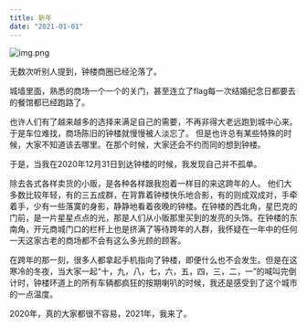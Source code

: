 ```yaml
---
title: 新年
date: "2021-01-01"
---
```


![img.png](posts/2021-01-01-钟楼.png)

无数次听别人提到，钟楼商圈已经沦落了。

城墙里面，熟悉的商场一个一个的关门，甚至连立了flag每一次结婚纪念日都要去的餐馆都已经跑路了。

也许人们有了越来越多的选择来满足自己的需要，不再非得大老远跑到城中心来。于是车位难找，商场陈旧的钟楼就慢慢被人淡忘了。
但是也许总有某些特殊的时候，大家不知道该去哪里。在那个时候，大家还会不约而同的想到钟楼。

于是，当我在2020年12月31日到达钟楼的时候，我发现自己并不孤单。

除去各式各样卖货的小贩，是各种各样跟我抱着一样目的来这跨年的人。
他们大多数比较年轻，有的三五成群，在背靠着钟楼快乐地合影，有的则成双成对，手牵着手，少有一些落寞的身影，静静地看着夜晚的钟楼。在钟楼的西北角，星巴克的门前，是一片星星点点的光，那是人们从小贩那里买到的发亮的头饰。在钟楼的东南角，开元商城门口的栏杆上也是挤满了等待跨年的人群，我怀疑在一年中的任何一天这家古老的商场都不会有这么多光顾的顾客。

在跨年的那一刻，很多人都拿起手机指向了钟楼，即便什么也不会发生。但是在这寒冷的冬夜，当大家一起“十，九，八，七，六，五，四，三，二，一”的喊叫完倒计时，钟楼环道上的所有车辆都疯狂的按期喇叭的时候，我还是感受到了这个城市的一点温度。

2020年，真的大家都很不容易，2021年，我来了。
